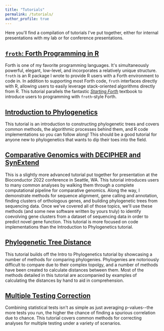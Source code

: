 ```yaml
---
title: "Tutorials"
permalink: /tutorials/
author_profile: true
---
```


Here you'll find a compilation of tutorials I've put together, either for internal presentations with my lab or for conference presentations.

## [`froth`: Forth Programming in R](https://www.ahl27.com/froth)

Forth is one of my favorite programming languages. It's simultaneously powerful, elegant, low-level, and incorporates a relatively unique structure. `froth` is an R package I wrote to provide R users with a Forth environment to code in. In addition to supporting most Forth code, `froth` interfaces directly with R, allowing users to easily leverage stack-oriented algorithms directly from R. This tutorial parallels the fantastic [*Starting Forth*](https://www.forth.com/starting-forth/) textbook to introduce users to programming with `froth`-style Forth.

## [Introduction to Phylogenetics](https://www.ahl27.com/OtherTutorials/articles/BuildingTrees.html)

This tutorial is an introduction to constructing phylogenetic trees and covers common methods, the algorithmic processes behind them,
and R code implementations so you can follow along! This should be a good tutorial for anyone new to phylogenetics that wants to
dip their toes into the field.

## [Comparative Genomics with DECIPHER and SynExtend](https://www.ahl27.com/CompGenomicsBioc2022/)

This is a slightly more advanced tutorial put together for presentation at the Bioconductor 2022 conference in Seattle, WA.
This tutorial introduces users to many common analyses by walking them through a complete computational pipeline for comparative genomics.
Along the way, I demonstrate methods for sequence alignment, gene calling and annotation, finding clusters of orthologous
genes, and building phylogenetic trees from sequencing data. Once we've covered all of those topics, we'll use these methods
(and some new software written by yours truly) to identify coevolving gene clusters from a dataset of sequencing data in order to predict
novel gene function. This tutorial is more focused on code implementations than the Introduction to Phylogenetics tutorial.

## [Phylogenetic Tree Distance](https://www.ahl27.com/OtherTutorials/articles/ComparingTrees.html)

This tutorial builds off the Intro to Phylogenetics tutorial by showcasing a number of methods for comparing phylogenies. Phylogenies are notoriously difficult to compare due to their complex topolgy, and a number of methods have been created to calculate distances between them. Most of the methods detailed in this tutorial are accompanied by examples of calculating the distances by hand to aid in comprehension.

## [Multiple Testing Correction](https://www.ahl27.com/OtherTutorials/articles/MultipleTesting.html)

Combining statistical tests isn't as simple as just averaging p-values--the more tests you run, the higher the chance of finding a spurious correlation due to chance. This tutorial covers common methods for correcting analyses for multiple testing under a variety of scenarios.
